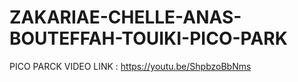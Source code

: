 # ZAKARIAE-CHELLE-ANAS-BOUTEFFAH-TOUIKI-PICO-PARK
PICO PARCK VIDEO LINK : https://youtu.be/ShpbzoBbNms
